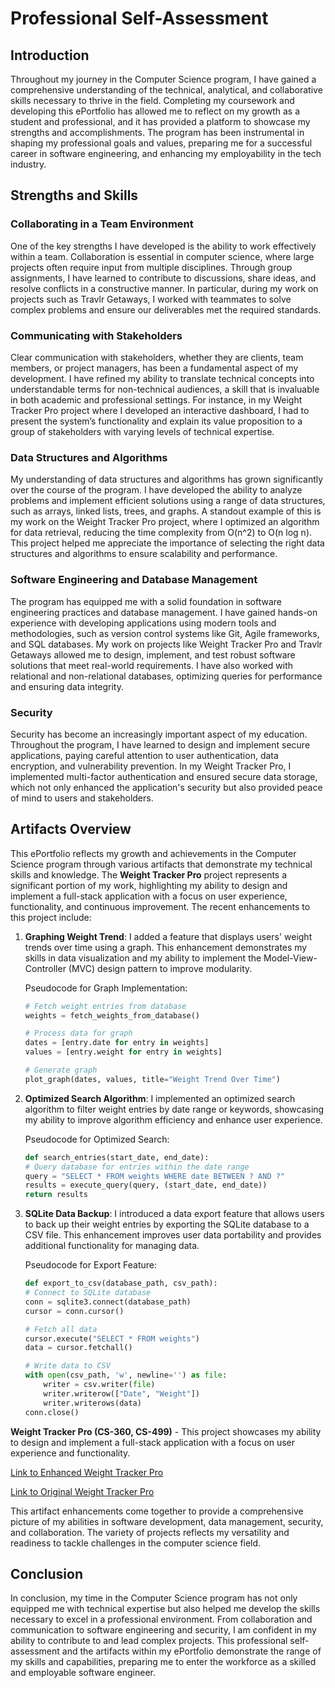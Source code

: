 # Professional Self-Assessment

## Introduction

Throughout my journey in the Computer Science program, I have gained a comprehensive understanding of the technical, analytical, and collaborative skills necessary to thrive in the field. Completing my coursework and developing this ePortfolio has allowed me to reflect on my growth as a student and professional, and it has provided a platform to showcase my strengths and accomplishments. The program has been instrumental in shaping my professional goals and values, preparing me for a successful career in software engineering, and enhancing my employability in the tech industry.

## Strengths and Skills

### Collaborating in a Team Environment

One of the key strengths I have developed is the ability to work effectively within a team. Collaboration is essential in computer science, where large projects often require input from multiple disciplines. Through group assignments, I have learned to contribute to discussions, share ideas, and resolve conflicts in a constructive manner. In particular, during my work on projects such as Travlr Getaways, I worked with teammates to solve complex problems and ensure our deliverables met the required standards.

### Communicating with Stakeholders

Clear communication with stakeholders, whether they are clients, team members, or project managers, has been a fundamental aspect of my development. I have refined my ability to translate technical concepts into understandable terms for non-technical audiences, a skill that is invaluable in both academic and professional settings. For instance, in my Weight Tracker Pro project where I developed an interactive dashboard, I had to present the system’s functionality and explain its value proposition to a group of stakeholders with varying levels of technical expertise.

### Data Structures and Algorithms

My understanding of data structures and algorithms has grown significantly over the course of the program. I have developed the ability to analyze problems and implement efficient solutions using a range of data structures, such as arrays, linked lists, trees, and graphs. A standout example of this is my work on the Weight Tracker Pro project, where I optimized an algorithm for data retrieval, reducing the time complexity from O(n^2) to O(n log n). This project helped me appreciate the importance of selecting the right data structures and algorithms to ensure scalability and performance.

### Software Engineering and Database Management

The program has equipped me with a solid foundation in software engineering practices and database management. I have gained hands-on experience with developing applications using modern tools and methodologies, such as version control systems like Git, Agile frameworks, and SQL databases. My work on projects like Weight Tracker Pro and Travlr Getaways allowed me to design, implement, and test robust software solutions that meet real-world requirements. I have also worked with relational and non-relational databases, optimizing queries for performance and ensuring data integrity.

### Security

Security has become an increasingly important aspect of my education. Throughout the program, I have learned to design and implement secure applications, paying careful attention to user authentication, data encryption, and vulnerability prevention. In my Weight Tracker Pro, I implemented multi-factor authentication and ensured secure data storage, which not only enhanced the application's security but also provided peace of mind to users and stakeholders.

## Artifacts Overview

This ePortfolio reflects my growth and achievements in the Computer Science program through various artifacts that demonstrate my technical skills and knowledge. The **Weight Tracker Pro** project represents a significant portion of my work, highlighting my ability to design and implement a full-stack application with a focus on user experience, functionality, and continuous improvement. The recent enhancements to this project include:

1. **Graphing Weight Trend**: I added a feature that displays users' weight trends over time using a graph. This enhancement demonstrates my skills in data visualization and my ability to implement the Model-View-Controller (MVC) design pattern to improve modularity.

   Pseudocode for Graph Implementation:

   ```python
   # Fetch weight entries from database
   weights = fetch_weights_from_database()

   # Process data for graph
   dates = [entry.date for entry in weights]
   values = [entry.weight for entry in weights]

   # Generate graph
   plot_graph(dates, values, title="Weight Trend Over Time")

   ```

2. **Optimized Search Algorithm**: I implemented an optimized search algorithm to filter weight entries by date range or keywords, showcasing my ability to improve algorithm efficiency and enhance user experience.

   Pseudocode for Optimized Search:

   ```python
   def search_entries(start_date, end_date):
   # Query database for entries within the date range
   query = "SELECT * FROM weights WHERE date BETWEEN ? AND ?"
   results = execute_query(query, (start_date, end_date))
   return results

   ```

3. **SQLite Data Backup**: I introduced a data export feature that allows users to back up their weight entries by exporting the SQLite database to a CSV file. This enhancement improves user data portability and provides additional functionality for managing data.

   Pseudocode for Export Feature:

   ```python
   def export_to_csv(database_path, csv_path):
   # Connect to SQLite database
   conn = sqlite3.connect(database_path)
   cursor = conn.cursor()

   # Fetch all data
   cursor.execute("SELECT * FROM weights")
   data = cursor.fetchall()

   # Write data to CSV
   with open(csv_path, 'w', newline='') as file:
       writer = csv.writer(file)
       writer.writerow(["Date", "Weight"])
       writer.writerows(data)
   conn.close()
   ```

**Weight Tracker Pro (CS-360, CS-499)** - This project showcases my ability to design and implement a full-stack application with a focus on user experience and functionality.

[Link to Enhanced Weight Tracker Pro](./Weight-TrackerPro-3.0.zip)

[Link to Original Weight Tracker Pro](./WeightTrackerPro-OldVersion.zip)

This artifact enhancements come together to provide a comprehensive picture of my abilities in software development, data management, security, and collaboration. The variety of projects reflects my versatility and readiness to tackle challenges in the computer science field.

## Conclusion

In conclusion, my time in the Computer Science program has not only equipped me with technical expertise but also helped me develop the skills necessary to excel in a professional environment. From collaboration and communication to software engineering and security, I am confident in my ability to contribute to and lead complex projects. This professional self-assessment and the artifacts within my ePortfolio demonstrate the range of my skills and capabilities, preparing me to enter the workforce as a skilled and employable software engineer.
